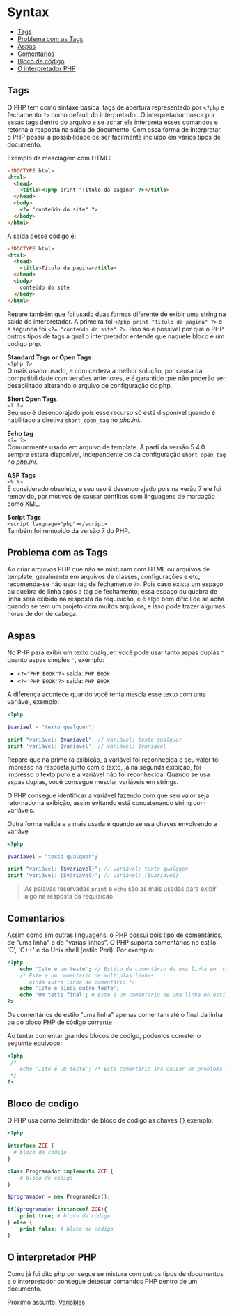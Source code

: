 # Syntax
* [Tags](#tags)
* [Problema com as Tags](#problema-com-as-tags)
* [Aspas](#aspas)
* [Comentários](#comentarios)
* [Bloco de código](#bloco-de-codigo)
* [O interpretador PHP](#o-interpretador-php)


## Tags
O PHP tem como sintaxe básica, tags de abertura representado por `<?php` e fechamento `?>` como default do interpretador. O interpretador busca por essas tags dentro do arquivo e se achar ele interpreta esses comandos e retorna a resposta na saida do documento. Com essa forma de interpretar, o PHP possui a possibilidade de ser facilmente incluído em vários tipos de documento.

Exemplo da mesclagem com HTML: 
```HTML
<!DOCTYPE html>
<html>
  <head>
    <title><?php print "Titulo da pagina" ?></title>
  </head>
  <body>
    <?= "conteúdo do site" ?>
  </body>
</html>
```
A saída desse código é: 

```HTML
<!DOCTYPE html>
<html>
  <head>
    <title>Titulo da pagina</title>
  </head>
  <body>
    conteúdo do site
  </body>
</html>
```
Repare também que foi usado duas formas diferente de exibir uma string na saída do interpretador. A primeira foi `<?php print "Titulo da pagina" ?>` e a segunda foi `<?= "conteúdo do site" ?>`. 
Isso só é possível por que o PHP outros tipos de tags a qual o interpretador entende que naquele bloco é um código php.

**Standard Tags or Open Tags**  
`<?php ?>`  
O mais usado usado, e com certeza a melhor solução, por causa da compatibilidade com versões anteriores, e é garantido que não poderão ser desabilitado alterando o arquivo de configuração do php.
  
**Short Open Tags**   
`<? ?>`   
Seu uso é desencorajado pois esse recurso só está disponível quando é habilitado a diretiva `short_open_tag` no _php.ini_.

**Echo tag**    
`<?= ?>`    
Comummente usado em arquivo de template. A parti da versão 5.4.0 sempre estará disponível, independente do da configuração `short_open_tag` no _php.ini_.

**ASP Tags**    
`<% %>`    
É considerado obsoleto, e seu uso é desencorajado pois na verão 7 ele foi removido, por motivos de causar conflitos com linguagens de marcação como XML.
  
**Script Tags**   
`<script language="php"></script>`    
Também foi removido da versão 7 do  PHP.

## Problema com as Tags
Ao criar arquivos PHP que não se misturam com HTML ou arquivos de template, geralmente em arquivos de classes, configurações e etc, recomenda-se não usar tag de fechamento `?>`. Pois caso exista um espaço ou quebra de linha após a tag de fechamento, essa espaço ou quebra de linha será exibido na resposta da requisição, e é algo bem difícil de se acha quando se tem um projeto com muitos arquivos, e isso pode trazer algumas horas de dor de cabeça.

## Aspas
No PHP para exibir um texto qualquer, você pode usar tanto aspas duplas `"` quanto aspas simples `'`, exemplo:
* `<?="PHP BOOK"?>` saida: `PHP BOOK`
* `<?='PHP BOOK'?>` saida: `PHP BOOK`

A diferença acontece quando você tenta mescla esse texto com uma variável, exemplo:
```php
<?php 

$variael = "texto qualquer";

print "variável: $variavel"; // variável: texto qualquer
print 'variável: $variavel'; // variável: $variavel
```

Repare que na primeira exibição, a variável foi reconhecida e seu valor foi impresso na resposta junto com o texto, já na segunda exibição, foi impresso o texto puro e a variável não foi reconhecida. Quando se usa aspas duplas, você consegue mesclar variáveis em strings.

O PHP consegue identificar a variável fazendo com que seu valor seja retornado na exibição, assim evitando está concatenando string com variáveis. 

Outra forma valida e a mais usada é quando se usa chaves envolvendo a variável

```php
<?php 

$variavel = "texto qualquer";

print "variável: {$variavel}"; // variável: texto qualquer
print 'variável: {$variavel}'; // variável: {$variavel}
```

> As palavas reservadas `print` e `echo` são as mais usadas para exibir algo na resposta da requisição.

## Comentarios
Assim como em outras linguagens, o PHP possui dois tipo de comentários, de "uma linha" e de "varias linhas". O PHP suporta comentários no estilo 'C', 'C++' e do Unix shell (estilo Perl). Por exemplo:
```php
<?php
    echo 'Isto é um teste'; // Estilo de comentário de uma linha em  c++
    /* Este é um comentário de múltiplas linhas
       ainda outra linha de comentário */
    echo 'Isto é ainda outro teste';
    echo 'Um teste final'; # Este é um comentário de uma linha no estilo shell
?>
```
Os comentários de estilo "uma linha" apenas comentam até o final da linha ou do bloco PHP de código corrente

Ao tentar comentar grandes blocos de codigo, podemos cometer o seguinte equivoco:
```php
<?php
 /*
    echo 'Isto é um teste'; /* Este comentário irá causar um problema */
 */
?>
```

## Bloco de codigo
O PHP usa como delimitador de bloco de codigo as chaves `{}` exemplo:
```php
<?php

interface ZCE {
  # bloco de código  
}

class Programador implements ZCE {
    # bloco de código
}

$programador = new Programador();

if($programador instanceof ZCE){
    print true; # bloco de código
} else {
    print false; # bloco de código
}

```

## O interpretador PHP
Como já foi dito php consegue se mistura com outros tipos de documentos e o interpretador consegue detectar comandos PHP dentro de um documento.


Próximo assunto: [Variables](variables.md)
